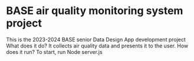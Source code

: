# BASE air quality monitoring system project
This is the 2023-2024 BASE senior Data Design App development project
What does it do? It collects air quality data and presents it to the user.
How does it run? To start, run Node server.js
